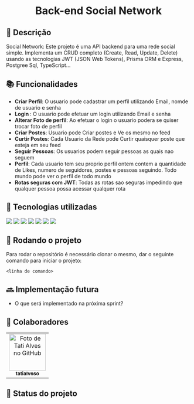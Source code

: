 <h1 align="center">Back-end Social Network</h1>

## :memo: Descrição
Social Network:
Este projeto é uma API backend para uma rede social simple. Implementa um CRUD completo (Create, Read, Update, Delete) usando as tecnologias JWT (JSON Web Tokens), Prisma ORM e Express, Postgree Sql, TypeScript...

## :books: Funcionalidades
* <b>Criar Perfil</b>: O usuario pode cadastrar um perfil utilizando Email, nomde de usuario e senha
* <b>Login </b>: O usuario pode efetuar um login utilizando Email e senha
* <b>Alterar Foto de perfil</b>: Ao efetuar o login o usuario podera se quiser trocar foto de perfil
* <b>Criar Postes</b>: Usuario pode Criar postes e Ve os mesmo no feed
* <b>Curtir Postes</b>: Cada Usuario da Rede pode Curtir quaisquer poste que esteja em seu feed
* <b>Seguir Pessoas</b>: Os usuarios podem seguir pessoas as quais nao seguem
* <b>Perfil</b>: Cada usuario tem seu proprio perfil ontem contem a quantidade de Likes, numero de seguidores, postes e pessoas seguindo. Todo mundo pode ver o perfil de todo mundo
* <b>Rotas seguras com JWT</b>: Todas as rotas sao seguras impedindo que qualquer pessoa possa acessar qualquer rota

## :wrench: Tecnologias utilizadas
<img src="https://img.shields.io/badge/JavaScript-323330?style=for-the-badge&logo=javascript&logoColor=F7DF1E" />
<img src="BadgeURLAqui" />
<img src="BadgeURLAqui" />
<img src="BadgeURLAqui" />
<img src="BadgeURLAqui" />
<img src="BadgeURLAqui" />
<img src="BadgeURLAqui" />

## :rocket: Rodando o projeto
Para rodar o repositório é necessário clonar o mesmo, dar o seguinte comando para iniciar o projeto:
```
<linha de comando>
```

## :soon: Implementação futura
* O que será implementado na próxima sprint?

## :handshake: Colaboradores
<table>
  <tr>
    <td align="center">
      <a href="http://github.com/tatialveso">
        <img src="https://avatars.githubusercontent.com/u/56259137?v=4" width="100px;" alt="Foto de Tati Alves no GitHub"/><br>
        <sub>
          <b>tatialveso</b>
        </sub>
      </a>
    </td>
  </tr>
</table>

## :dart: Status do projeto
